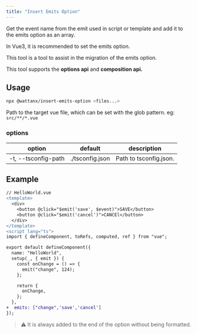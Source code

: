 ```yaml
---
title: "Insert Emits Option"
---
```


Get the event name from the emit used in script or template and add it to the emits option as an array.

In Vue3, it is recommended to set the emits option.

This tool is a tool to assist in the migration of the emits option.

This tool supports the **options api** and **composition api.**

## Usage

```bash
npx @wattanx/insert-emits-option <files...>
```

Path to the target vue file, which can be set with the glob pattern. eg: `src/**/*.vue`

### options

| option              | default         | description            |
| ------------------- | --------------- | ---------------------- |
| -t, --tsconfig-path | ./tsconfig.json | Path to tsconfig.json. |

## Example

```diff
// HelloWorld.vue
<template>
  <div>
    <button @click="$emit('save', $event)">SAVE</button>
    <button @click="$emit('cancel')">CANCEl</button>
  </div>
</template>
<script lang="ts">
import { defineComponent, toRefs, computed, ref } from "vue";

export default defineComponent({
  name: "HelloWorld",
  setup(_, { emit }) {
    const onChange = () => {
      emit("change", 124);
    };

    return {
      onChange,
    };
  },
+  emits: ["change",'save','cancel']
});
```

> ⚠️ It is always added to the end of the option without being formatted.
